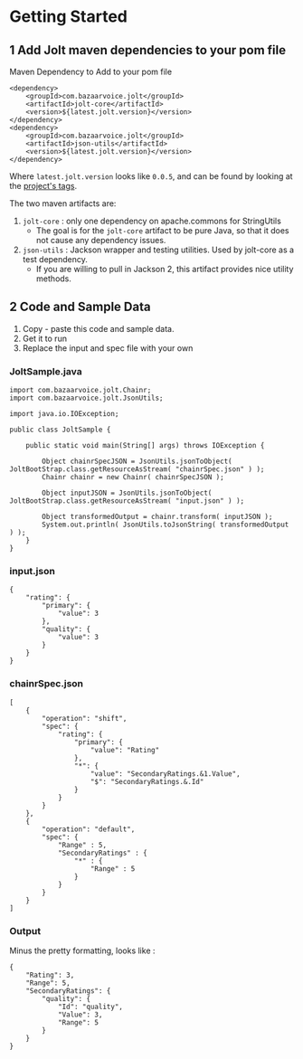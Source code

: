 # Getting Started

## 1 Add Jolt maven dependencies to your pom file

Maven Dependency to Add to your pom file
```
<dependency>
    <groupId>com.bazaarvoice.jolt</groupId>
    <artifactId>jolt-core</artifactId>
    <version>${latest.jolt.version}</version>
</dependency>
<dependency>
    <groupId>com.bazaarvoice.jolt</groupId>
    <artifactId>json-utils</artifactId>
    <version>${latest.jolt.version}</version>
</dependency>
```

Where `latest.jolt.version` looks like `0.0.5`, and can be found by looking at the [project's tags](https://github.com/bazaarvoice/jolt/tags).

The two maven artifacts are:

1. `jolt-core` : only one dependency on apache.commons for StringUtils
    * The goal is for the `jolt-core` artifact to be pure Java, so that it does not cause any dependency issues.
2. `json-utils` : Jackson wrapper and testing utilities.   Used by jolt-core as a test dependency.
    * If you are willing to pull in Jackson 2, this artifact provides nice utility methods.


## 2 Code and Sample Data

1. Copy - paste this code and sample data.
2. Get it to run
3. Replace the input and spec file with your own

### JoltSample.java
```
import com.bazaarvoice.jolt.Chainr;
import com.bazaarvoice.jolt.JsonUtils;

import java.io.IOException;

public class JoltSample {

    public static void main(String[] args) throws IOException {

        Object chainrSpecJSON = JsonUtils.jsonToObject( JoltBootStrap.class.getResourceAsStream( "chainrSpec.json" ) );
        Chainr chainr = new Chainr( chainrSpecJSON );

        Object inputJSON = JsonUtils.jsonToObject( JoltBootStrap.class.getResourceAsStream( "input.json" ) );

        Object transformedOutput = chainr.transform( inputJSON );
        System.out.println( JsonUtils.toJsonString( transformedOutput ) );
    }
}
```

### input.json
```
{
    "rating": {
        "primary": {
            "value": 3
        },
        "quality": {
            "value": 3
        }
    }
}
```

### chainrSpec.json
```
[
    {
        "operation": "shift",
        "spec": {
            "rating": {
                "primary": {
                    "value": "Rating"
                },
                "*": {
                    "value": "SecondaryRatings.&1.Value",
                    "$": "SecondaryRatings.&.Id"
                }
            }
        }
    },
    {
        "operation": "default",
        "spec": {
            "Range" : 5,
            "SecondaryRatings" : {
                "*" : {
                    "Range" : 5
                }
            }
        }
    }
]
```

### Output

Minus the pretty formatting, looks like :
```
{
    "Rating": 3,
    "Range": 5,
    "SecondaryRatings": {
        "quality": {
            "Id": "quality",
            "Value": 3,
            "Range": 5
        }
    }
}
```